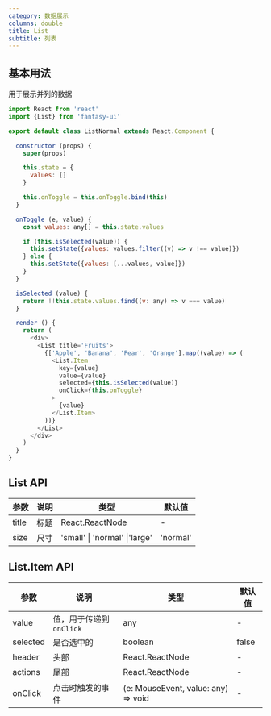 ```yaml
---
category: 数据展示
columns: double
title: List
subtitle: 列表
---
```


## 基本用法

用于展示并列的数据

```js
import React from 'react'
import {List} from 'fantasy-ui'

export default class ListNormal extends React.Component {

  constructor (props) {
    super(props)

    this.state = {
      values: []
    }

    this.onToggle = this.onToggle.bind(this)
  }

  onToggle (e, value) {
    const values: any[] = this.state.values

    if (this.isSelected(value)) {
      this.setState({values: values.filter((v) => v !== value)})
    } else {
      this.setState({values: [...values, value]})
    }
  }

  isSelected (value) {
    return !!this.state.values.find((v: any) => v === value)
  }

  render () {
    return (
      <div>
        <List title='Fruits'>
          {['Apple', 'Banana', 'Pear', 'Orange'].map((value) => (
            <List.Item
              key={value}
              value={value}
              selected={this.isSelected(value)}
              onClick={this.onToggle}
            >
              {value}
            </List.Item>
          ))}
        </List>
      </div>
    )
  }
}

```

## List API

| 参数 | 说明 | 类型 | 默认值 |
|---|---|---|---|
| title | 标题 | React.ReactNode |- |
| size | 尺寸 | 'small' \| 'normal' \|'large' | 'normal' |

## List.Item API

| 参数 | 说明 | 类型 | 默认值 |
|---|---|---|---|
| value | 值，用于传递到`onClick` | any | - |
| selected | 是否选中的 | boolean | false |
| header | 头部 | React.ReactNode | - |
| actions | 尾部 | React.ReactNode | - |
| onClick | 点击时触发的事件 | (e: MouseEvent, value: any) => void | - |
